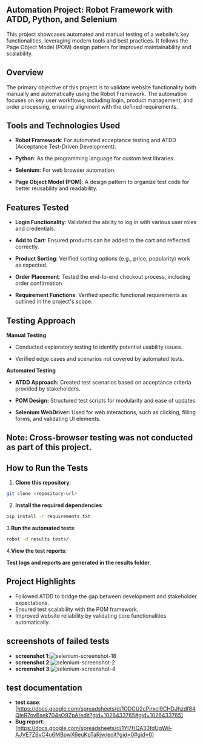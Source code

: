 ## Automation Project: Robot Framework with ATDD, Python, and Selenium

This project showcases automated and manual testing of a website's key functionalities, leveraging modern tools and best practices. It follows the Page Object Model (POM) design pattern for improved maintainability and scalability.

## Overview

The primary objective of this project is to validate website functionality both manually and automatically using the Robot Framework. The automation focuses on key user workflows, including login, product management, and order processing, ensuring alignment with the defined requirements.

## Tools and Technologies Used

- **Robot Framework**: For automated acceptance testing and ATDD (Acceptance Test-Driven Development).

- **Python**: As the programming language for custom test libraries.

- **Selenium**: For web browser automation.

- **Page Object Model (POM)**: A design pattern to organize test code for better reusability and readability.

## Features Tested

- **Login Functionality**: Validated the ability to log in with various user roles and credentials.

- **Add to Cart**: Ensured products can be added to the cart and reflected correctly.

- **Product Sorting**: Verified sorting options (e.g., price, popularity) work as expected.

- **Order Placement**: Tested the end-to-end checkout process, including order confirmation.

- **Requirement Functions**: Verified specific functional requirements as outlined in the project's scope.

## Testing Approach

**Manual Testing**

- Conducted exploratory testing to identify potential usability issues.

- Verified edge cases and scenarios not covered by automated tests.

**Automated Testing**

- **ATDD Approach:** Created test scenarios based on acceptance criteria provided by stakeholders.

- **POM Design:** Structured test scripts for modularity and ease of updates.

- **Selenium WebDriver:** Used for web interactions, such as clicking, filling forms, and validating UI elements.

## Note: Cross-browser testing was not conducted as part of this project.

## How to Run the Tests

1. **Clone this repository**:

```sh
git clone <repository-url>
```
2. **Install the required dependencies**:
```sh
pip install -r requirements.txt
```
3.**Run the automated tests**:
```sh
robot -d results tests/
```
4.**View the test reports**:

**Test logs and reports are generated in the results folder**.
## Project Highlights
- Followed ATDD to bridge the gap between development and stakeholder expectations.
- Ensured test scalability with the POM framework.
- Improved website reliability by validating core functionalities automatically.
## screenshots of failed tests
- **screenshot 1**:![selenium-screenshot-18](https://github.com/user-attachments/assets/99a680f0-5828-4122-be08-425d1d793f9d)
- **screenshot 2**:![selenium-screenshot-2](https://github.com/user-attachments/assets/42a2e175-1b20-4d15-baee-53c50c52b43e)
- **screenshot 3**:![selenium-screenshot-4](https://github.com/user-attachments/assets/d17fff2a-9c3d-46b4-998f-bb63211ef55d)
## test documentation 
- **test case**:[https://docs.google.com/spreadsheets/d/1ODGU2cPirxcl9CHDJhzdf84QIeR7ovBsek704sO9ZpA/edit?gid=1026433765#gid=1026433765]
- **Bug report**:[https://docs.google.com/spreadsheets/d/1Yl7HQA33fdUgWil-AJVE7Z6vC4u6MBpwX6euKpTaRjw/edit?gid=0#gid=0]
